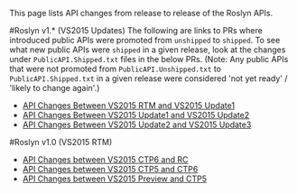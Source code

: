 This page lists API changes from release to release of the Roslyn APIs.

#Roslyn v1.* (VS2015 Updates)
The following are links to PRs where introduced public APIs were promoted from `unshipped` to `shipped`. To see what new public APIs were `shipped` in a given release, look at the changes under `PublicAPI.Shipped.txt` files in the below PRs. (Note: Any public APIs that were not promoted from `PublicAPI.Unshipped.txt` to `PublicAPI.Shipped.txt` in a given release were considered 'not yet ready' / 'likely to change again'.)

* [API Changes Between VS2015 RTM and VS2015 Update1](https://github.com/dotnet/roslyn/pull/8215/files)
* [API Changes Between VS2015 Update1 and VS2015 Update2](https://github.com/dotnet/roslyn/pull/10635/files)
* [API Changes Between VS2015 Update2 and VS2015 Update3](https://github.com/dotnet/roslyn/pull/12351/files)

#Roslyn v1.0 (VS2015 RTM)
* [API Changes between VS2015 CTP6 and RC](https://github.com/dotnet/roslyn/blob/master/docs/wiki/VS-2015-RC-API-Changes)
* [API Changes between VS2015 CTP5 and CTP6](https://github.com/dotnet/roslyn/blob/master/docs/wiki/VS-2015-CTP-6-API-Changes)
* [API Changes between VS2015 Preview and CTP5](https://github.com/dotnet/roslyn/blob/master/docs/wiki/VS-2015-CTP-5-API-Changes)
